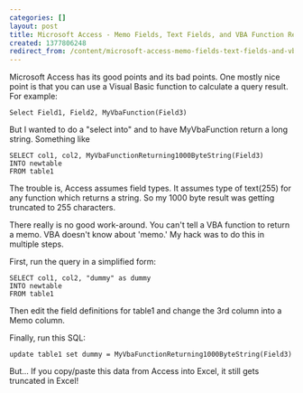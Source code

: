 ```yaml
---
categories: []
layout: post
title: Microsoft Access - Memo Fields, Text Fields, and VBA Function Results
created: 1377806248
redirect_from: /content/microsoft-access-memo-fields-text-fields-and-vba-function-results
---
```

Microsoft Access has its good points and its bad points.  One mostly nice point is that you can use a Visual Basic function to calculate a query result.  For example:

    Select Field1, Field2, MyVbaFunction(Field3)

But I wanted to do a "select into" and to have MyVbaFunction return a long string.  Something like

    SELECT col1, col2, MyVbaFunctionReturning1000ByteString(Field3)
    INTO newtable
    FROM table1

The trouble is, Access assumes field types.  It assumes type of text(255) for any function which returns a string.  So my 1000 byte result was getting truncated to 255 characters.

There really is no good work-around.  You can't tell a VBA function to return a memo.  VBA doesn't know about 'memo.'  My hack was to do this in multiple steps.

First, run the query in a simplified form:

    SELECT col1, col2, "dummy" as dummy
    INTO newtable
    FROM table1

Then edit the field definitions for table1 and change the 3rd column into a Memo column.  

Finally, run this SQL:

    update table1 set dummy = MyVbaFunctionReturning1000ByteString(Field3)

But... If you copy/paste this data from Access into Excel, it still gets truncated in Excel!

